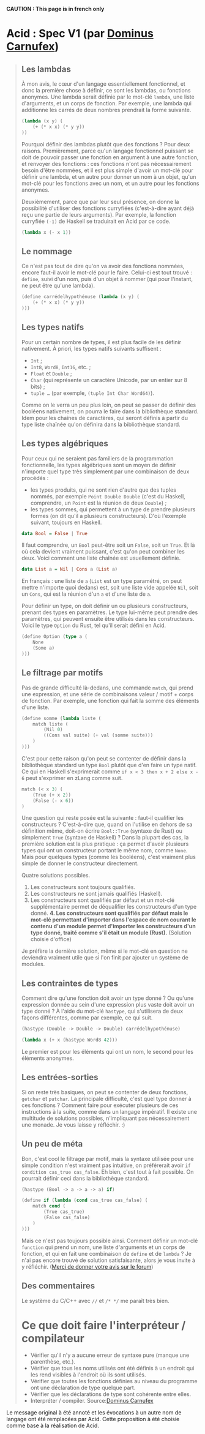 **CAUTION : This page is in french only**

# Acid : Spec V1 (par [Dominus Carnufex](https://zestedesavoir.com/membres/voir/Dominus%20Carnufex/))

> ## Les lambdas
> 
> À mon avis, le cœur d'un langage essentiellement fonctionnel, et donc la première chose à définir, ce sont les lambdas, ou fonctions anonymes. Une lambda serait définie par le mot-clé `lambda`, une liste d'arguments, et un corps de fonction. Par exemple, une lambda qui additionne les carrés de deux nombres prendrait la forme suivante.
> 
> ```lisp
> (lambda (x y) (
>     (+ (* x x) (* y y))
> ))
> ```
> 
> Pourquoi définir des lambdas plutôt que des fonctions ? Pour deux raisons. Premièrement, parce qu'un langage fonctionnel puissant se doit de pouvoir passer une fonction en argument à une autre fonction, et renvoyer des fonctions : ces fonctions n'ont pas nécessairement besoin d'être nommées, et il est plus simple d'avoir un mot-clé pour définir une lambda, et un autre pour donner un nom à un objet, qu'un mot-clé pour les fonctions avec un nom, et un autre pour les fonctions anonymes.
> 
> Deuxièmement, parce que par leur seul présence, on donne la possibilité d'utiliser des fonctions curryfiées (c'est-à-dire ayant déjà reçu une partie de leurs arguments). Par exemple, la fonction curryfiée `(-1)` de Haskell se traduirait en Acid par ce code.
> 
> ```lisp
> (lambda x (- x 1))
> ```
> 
> ## Le nommage
> 
> Ce n'est pas tout de dire qu'on va avoir des fonctions nommées, encore faut-il avoir le mot-clé pour le faire. Celui-ci est tout trouvé : `define`, suivi d'un nom, puis d'un objet à nommer (qui pour l'instant, ne peut être qu'une lambda).
> 
> ```lisp
> (define carrédelhypothénuse (lambda (x y) (
>     (+ (* x x) (* y y))
> )))
> ```
> 
> ## Les types natifs
> 
> Pour un certain nombre de types, il est plus facile de les définir nativement. À priori, les types natifs suivants suffisent :
> 
> - `Int` ;
> - `Int8`, `Word8`, `Int16`, etc. ;
> - `Float` et `Double` ;
> - `Char` (qui représente un caractère Unicode, par un entier sur 8 bits) ;
> - `tuple …` (par exemple, `(tuple Int Char Word64)`).
> 
> Comme on le verra un peu plus loin, on peut se passer de définir des booléens nativement, on pourra le faire dans la bibliothèque standard. Idem pour les chaînes de caractères, qui seront définis à partir du type liste chaînée qu'on définira dans la bibliothèque standard.
> 
> ## Les types algébriques
> 
> Pour ceux qui ne seraient pas familiers de la programmation fonctionnelle, les types algébriques sont un moyen de définir n'importe quel type très simplement par une combinaison de deux procédés :
> 
> - les types produits, qui ne sont rien d'autre que des tuples nommés, par exemple `Point Double Double` (c'est du Haskell, comprendre, un `Point` est la réunion de deux `Double`) ;
> - les types sommes, qui permettent à un type de prendre plusieurs formes (on dit qu'il a plusieurs constructeurs). D'où l'exemple suivant, toujours en Haskell.
> 
> ```haskell
> data Bool = False | True
> ```
> 
> Il faut comprendre, un `Bool` peut-être soit un `False`, soit un `True`. Et là où cela devient vraiment puissant, c'est qu'on peut combiner les deux. Voici comment une liste chaînée est usuellement définie.
> 
> ```haskell
> data List a = Nil | Cons a (List a)
> ```
> 
> En français : une liste de `a` (`List` est un type paramétré, on peut mettre n'importe quoi dedans) est, soit une liste vide appelée `Nil`, soit un `Cons`, qui est la réunion d'un `a` et d'une liste de `a`.
> 
> Pour définir un type, on doit définir un ou plusieurs constructeurs, prenant des types en paramètres. Le type lui-même peut prendre des paramètres, qui peuvent ensuite être utilisés dans les constructeurs. Voici le type `Option` du Rust, tel qu'il serait défini en Acid.
> 
> ```lisp
> (define Option (type a (
>     None
>     (Some a)
> )))
> ```
> 
> ## Le filtrage par motifs
> 
> Pas de grande difficulté là-dedans, une commande `match`, qui prend une expression, et une série de combinaisons valeur / motif + corps de fonction. Par exemple, une fonction qui fait la somme des éléments d'une liste.
> 
> ```lisp
> (define somme (lambda liste (
>     match liste (
>         (Nil 0)
>         ((Cons val suite) (+ val (somme suite)))
>     )
> )))
> ```
> 
> C'est pour cette raison qu'on peut se contenter de définir dans la bibliothèque standard un type `Bool` plutôt que d'en faire un type natif. Ce qui en Haskell s'exprimerait comme `if x < 3 then x + 2 else x - 6` peut s'exprimer en zLang comme suit.
> 
> ```lisp
> match (< x 3) (
>     (True (+ x 2))
>     (False (- x 6))
> )
> ```
> 
> Une question qui reste posée est la suivante : faut-il qualifier les constructeurs ? C'est-à-dire que, quand on l'utilise en dehors de sa définition même, doit-on écrire `Bool::True` (syntaxe de Rust) ou simplement `True` (syntaxe de Haskell) ? Dans la plupart des cas, la première solution est la plus pratique : ça permet d'avoir plusieurs types qui ont un constructeur portant le même nom, comme `None`. Mais pour quelques types (comme les booléens), c'est vraiment plus simple de donner le constructeur directement.
> 
> Quatre solutions possibles.
> 
> 1. Les constructeurs sont toujours qualifiés.
> 2. Les constructeurs ne sont jamais qualifiés (Haskell).
> 3. Les constructeurs sont qualifiés par défaut et un mot-clé supplémentaire permet de déqualifier les constructeurs d'un type donné.
> **4. Les constructeurs sont qualifiés par défaut mais le mot-clé permettant d'importer dans l'espace de nom courant le contenu d'un module permet d'importer les constructeurs d'un type donné, traité comme s'il était un module (Rust).** (Solution choisie d'office)
> 
> Je préfère la dernière solution, même si le mot-clé en question ne deviendra vraiment utile que si l'on finit par ajouter un système de modules.
> 
> ## Les contraintes de types
> 
> Comment dire qu'une fonction doit avoir un type donné ? Ou qu'une expression donnée au sein d'une expression plus vaste doit avoir un type donné ? À l'aide du mot-clé `hastype`, qui s'utilisera de deux façons différentes, comme par exemple, ce qui suit.
> 
> ```lisp
> (hastype (Double -> Double -> Double) carrédelhypothénuse)
> 
> (lambda x (+ x (hastype Word8 42)))
> ```
> 
> Le premier est pour les éléments qui ont un nom, le second pour les éléments anonymes.
> 
> ## Les entrées-sorties
> 
> Si on reste très basiques, on peut se contenter de deux fonctions, `getchar` et `putchar`. La principale difficulté, c'est quel type donner à ces fonctions ? Comment faire pour exécuter plusieurs de ces instructions à la suite, comme dans un langage impératif. Il existe une multitude de solutions possibles, n'impliquant pas nécessairement une monade. Je vous laisse y réfléchir. :)
> 
> ## Un peu de méta
> 
> Bon, c'est cool le filtrage par motif, mais la syntaxe utilisée pour une simple condition n'est vraiment pas intuitive, on préférerait avoir `if condition cas_true cas_false`. Eh bien, c'est tout à fait possible. On pourrait définir ceci dans la bibliothèque standard.
> 
> ```lisp
> (hastype (Bool -> a -> a -> a) if)
> 
> (define if (lambda (cond cas_true cas_false) (
>     match cond (
>         (True cas_true)
>         (False cas_false)
>     )
> )))
> ```
> 
> Mais ce n'est pas toujours possible ainsi. Comment définir un mot-clé `function` qui prend un nom, une liste d'arguments et un corps de fonction, et qui en fait une combinaison de `define` et de `lambda` ? Je n'ai pas encore trouvé de solution satisfaisante, alors je vous invite à y réfléchir. ([Merci de donner votre avis sur le forum](https://zestedesavoir.com/forums/sujet/6129/acid-le-lisp-like-de-la-communaute/))
> 
> ## Des commentaires
> 
> Le système du C/C++ avec `//` et `/* */` me paraît très bien.
> 
> # Ce que doit faire l'interpréteur / compilateur
> 
> - Vérifier qu'il n'y a aucune erreur de syntaxe pure (manque une parenthèse, etc.).
> - Vérifier que tous les noms utilisés ont été définis à un endroit qui les rend visibles à l'endroit où ils sont utilisés.
> - Vérifier que toutes les fonctions définies au niveau du programme ont une déclaration de type quelque part.
> - Vérifier que les déclarations de type sont cohérente entre elles.
> - Interpréter / compiler.
Source:[Dominus Carnufex](https://zestedesavoir.com/forums/sujet/6065/un-petit-langage-zds/?page=7#p111399)

Le message original à été annoté et les évocations à un autre nom de langage ont été remplacées par Acid. Cette proposition à été choisie comme base à la réalisation de Acid.
